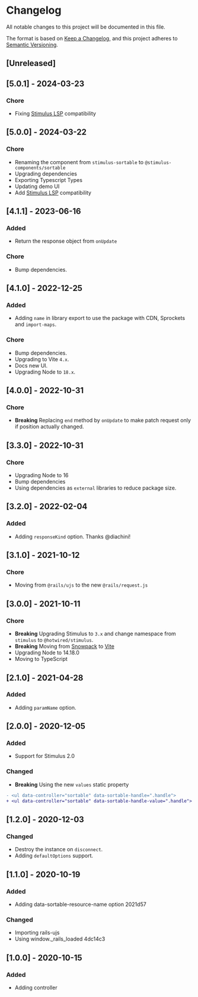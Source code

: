 # Changelog

All notable changes to this project will be documented in this file.

The format is based on [Keep a Changelog](https://keepachangelog.com/en/1.0.0/),
and this project adheres to [Semantic Versioning](https://semver.org/spec/v2.0.0.html).

## [Unreleased]

## [5.0.1] - 2024-03-23

### Chore

- Fixing [Stimulus LSP](https://github.com/marcoroth/stimulus-lsp) compatibility

## [5.0.0] - 2024-03-22

### Chore

- Renaming the component from `stimulus-sortable` to `@stimulus-components/sortable`
- Upgrading dependencies
- Exporting Typescript Types
- Updating demo UI
- Add [Stimulus LSP](https://github.com/marcoroth/stimulus-lsp) compatibility

## [4.1.1] - 2023-06-16

### Added

- Return the response object from `onUpdate`

### Chore

- Bump dependencies.

## [4.1.0] - 2022-12-25

### Added

- Adding `name` in library export to use the package with CDN, Sprockets and `import-maps`.

### Chore

- Bump dependencies.
- Upgrading to Vite `4.x`.
- Docs new UI.
- Upgrading Node to `18.x`.

## [4.0.0] - 2022-10-31

### Chore

- **Breaking** Replacing `end` method by `onUpdate` to make patch request only if position actually changed.

## [3.3.0] - 2022-10-31

### Chore

- Upgrading Node to 16
- Bump dependencies
- Using dependencies as `external` libraries to reduce package size.

## [3.2.0] - 2022-02-04

### Added

- Adding `responseKind` option. Thanks @diachini!

## [3.1.0] - 2021-10-12

### Chore

- Moving from `@rails/ujs` to the new `@rails/request.js`

## [3.0.0] - 2021-10-11

### Chore

- **Breaking** Upgrading Stimulus to `3.x` and change namespace from `stimulus` to `@hotwired/stimulus`.
- **Breaking** Moving from [Snowpack](https://www.snowpack.dev/) to [Vite](https://github.com/vitejs/vite)
- Upgrading Node to 14.18.0
- Moving to TypeScript

## [2.1.0] - 2021-04-28

### Added

- Adding `paramName` option.

## [2.0.0] - 2020-12-05

### Added

- Support for Stimulus 2.0

### Changed

- **Breaking** Using the new `values` static property

```diff
- <ul data-controller="sortable" data-sortable-handle=".handle">
+ <ul data-controller="sortable" data-sortable-handle-value=".handle">
```

## [1.2.0] - 2020-12-03

### Changed

- Destroy the instance on `disconnect`.
- Adding `defaultOptions` support.

## [1.1.0] - 2020-10-19

### Added

- Adding data-sortable-resource-name option 2021d57

### Changed

- Importing rails-ujs
- Using window.\_rails_loaded 4dc14c3

## [1.0.0] - 2020-10-15

### Added

- Adding controller
